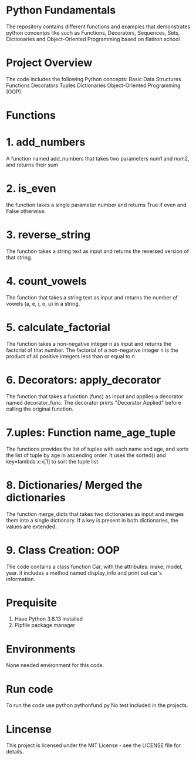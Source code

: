 # Python Fundamentals 
 
The repository contains different functions and examples that demonstrates python concentps like such as Functions, Decorators, Sequences, Sets, Dictionaries and Object-Oriented Programming based on flatiron school 

# Project Overview
The code includes the following Python concepts: 
Basic Data Structures
Functions
Decorators
Tuples
Dictionaries
Object-Oriented Programming (OOP)

# Functions 
# 1. add_numbers
A function named add_numbers that takes two parameters num1 and num2, and returns their sum 

# 2. is_even 
the function takes a single parameter number and returns True if even and False otherwise.

# 3. reverse_string
The function takes a string text as input and returns the reversed version of that string.

# 4. count_vowels
The function that takes a string text as input and returns the number of vowels (a, e, i, o, u) in a string. 

# 5. calculate_factorial 
The function takes a non-negative integer n as input and returns the factorial of that number. The factorial of a non-negative integer n is the product of all positive integers less than or equal to n.

# 6. Decorators: apply_decorator 
The function that takes a function (func) as input and applies a decorator named decorator_func. The decorator prints "Decorator Applied" before calling the original function.

# 7.uples: Function name_age_tuple 
The functions provides the list of tuples with each name and age, and sorts the list of tuple by age in ascending order. It uses the sorted() and key=lambda x:x[1] to sort the tuple list. 

# 8. Dictionaries/ Merged the dictionaries

The function merge_dicts that takes two dictionaries as input and merges them into a single dictionary. If a key is present in both dictionaries, the values are extended.

# 9. Class Creation: OOP 
The code contains a class function Car, with the attributes: make, model, year. it includes a method named display_info and print out car's information. 

# Prequisite
1. Have Python 3.8.13 installed 
2. Pipfile package manager 

# Environments
None needed environment for this code. 

# Run code 
To run the code use python pythonfund.py 
No test included in the projects. 

# Lincense 
This project is licensed under the MIT License - see the LICENSE file for details.

